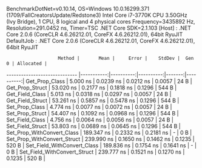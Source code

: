 
BenchmarkDotNet=v0.10.14, OS=Windows 10.0.16299.371 (1709/FallCreatorsUpdate/Redstone3)
Intel Core i7-3770K CPU 3.50GHz (Ivy Bridge), 1 CPU, 8 logical and 4 physical cores
Frequency=3435892 Hz, Resolution=291.0452 ns, Timer=TSC
.NET Core SDK=2.1.103
  [Host]     : .NET Core 2.0.6 (CoreCLR 4.6.26212.01, CoreFX 4.6.26212.01), 64bit RyuJIT
  DefaultJob : .NET Core 2.0.6 (CoreCLR 4.6.26212.01, CoreFX 4.6.26212.01), 64bit RyuJIT


                       Method |       Mean |     Error |    StdDev |  Gen 0 | Allocated |
----------------------------- |-----------:|----------:|----------:|-------:|----------:|
               Get_Prop_Class |   5.000 ns | 0.0239 ns | 0.0212 ns | 0.0057 |      24 B |
              Get_Prop_Struct |  53.020 ns | 0.2177 ns | 0.1818 ns | 0.1296 |     544 B |
              Get_Field_Class |   5.013 ns | 0.0318 ns | 0.0297 ns | 0.0057 |      24 B |
             Get_Field_Struct |  53.261 ns | 0.5857 ns | 0.5478 ns | 0.1296 |     544 B |
               Set_Prop_Class |   4.774 ns | 0.0077 ns | 0.0072 ns | 0.0057 |      24 B |
              Set_Prop_Struct |  54.407 ns | 0.1092 ns | 0.0968 ns | 0.1296 |     544 B |
              Set_Field_Class |   4.756 ns | 0.0064 ns | 0.0056 ns | 0.0057 |      24 B |
             Set_Field_Struct |  53.803 ns | 0.0689 ns | 0.0645 ns | 0.1296 |     544 B |
   Set_Prop_WithConvert_Class | 189.347 ns | 0.2332 ns | 0.2181 ns |      - |       0 B |
  Set_Prop_WithConvert_Struct | 239.990 ns | 0.1650 ns | 0.1462 ns | 0.1235 |     520 B |
  Set_Field_WithConvert_Class | 189.836 ns | 0.1754 ns | 0.1641 ns |      - |       0 B |
 Set_Field_WithConvert_Struct | 239.777 ns | 0.1521 ns | 0.1270 ns | 0.1235 |     520 B |
